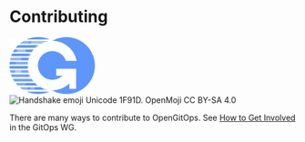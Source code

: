 # Contributing

<!-- markdownlint-disable MD033 -->
<p><img src="https://raw.githubusercontent.com/cncf/artwork/master/projects/opengitops/icon/color/opengitops-icon-color.svg" alt="OpenGitOps logo icon color" width="150" valign="middle">
<img src="https://openmoji.org/data/color/svg/1F91D.svg" alt="Handshake emoji Unicode 1F91D. OpenMoji CC BY-SA 4.0" width="150" valign="middle"></p>

There are many ways to contribute to OpenGitOps.
See [How to Get Involved](https://opengitops.dev/get-involved) in the GitOps WG.
